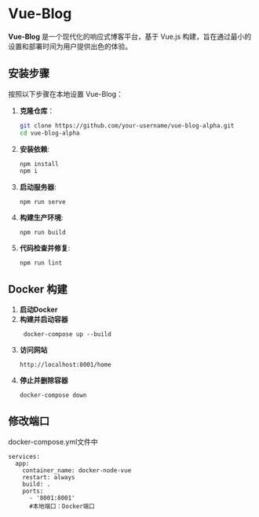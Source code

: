 # Vue-Blog

**Vue-Blog** 是一个现代化的响应式博客平台，基于 Vue.js 构建，旨在通过最小的设置和部署时间为用户提供出色的体验。

## 安装步骤

按照以下步骤在本地设置 Vue-Blog：

1. **克隆仓库**：
   ```bash
   git clone https://github.com/your-username/vue-blog-alpha.git
   cd vue-blog-alpha
2. **安装依赖**:
   ```bash
   npm install
   npm i
3. **启动服务器**:
   ```bush
   npm run serve
4. **构建生产环境**:
   ```bush
   npm run build
5. **代码检查并修复**:
   ```bush
   npm run lint

## Docker 构建

1. **启动Docker**
2. **构建并启动容器**
   ```bush
    docker-compose up --build
3. **访问网站**
   ```bush
   http://localhost:8001/home
4. **停止并删除容器**
   ```bush
   docker-compose down

## 修改端口
docker-compose.yml文件中
```bush
services:
  app:
    container_name: docker-node-vue
    restart: always
    build: .
    ports:
      - '8001:8001'
      #本地端口：Docker端口
